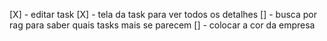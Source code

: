 [X] - editar task
[X] - tela da task para ver todos os detalhes
[] - busca por rag para saber quais tasks mais se parecem
[] - colocar a cor da empresa